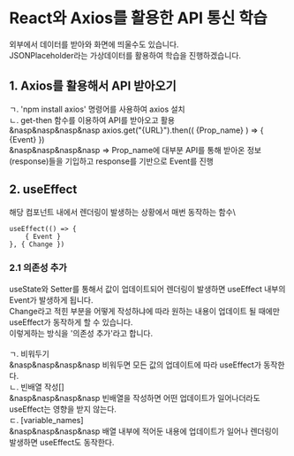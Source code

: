 # React와 Axios를 활용한 API 통신 학습
외부에서 데이터를 받아와 화면에 띄울수도 있습니다.\
JSONPlaceholder라는 가상데이터를 활용하여 학습을 진행하겠습니다.

## 1. Axios를 활용해서 API 받아오기
ㄱ. 'npm install axios' 명령어를 사용하여 axios 설치\
ㄴ. get-then 함수를 이용하여 API를 받아오고 활용\
&nasp&nasp&nasp&nasp axios.get("{URL}").then(( {Prop_name} ) => { {Event} })\
&nasp&nasp&nasp&nasp => Prop_name에 대부분 API를 통해 받아온 정보(response)들을 기입하고 response를 기반으로 Event를 진행

## 2. useEffect
해당 컴포넌트 내에서 렌더링이 발생하는 상황에서 매번 동작하는 함수\

```react
useEffect(() => {
    { Event }
}, { Change })
```

### 2.1 의존성 추가
useState와 Setter를 통해서 값이 업데이트되어 렌더링이 발생하면 useEffect 내부의 Event가 발생하게 됩니다.\
Change라고 적힌 부분을 어떻게 작성하냐에 따라 원하는 내용이 업데이트 될 때에만 useEffect가 동작하게 할 수 있습니다.\
이렇게하는 방식을 '의존성 추가'라고 합니다.\
\
ㄱ. 비워두기\
&nasp&nasp&nasp&nasp 비워두면 모든 값의 업데이트에 따라 useEffect가 동작한다.\
ㄴ. 빈배열 작성[]\
&nasp&nasp&nasp&nasp 빈배열을 작성하면 어떤 업데이트가 일어나더라도 useEffect는 영향을 받지 않는다.\
ㄷ. [variable_names]\
&nasp&nasp&nasp&nasp 배열 내부에 적어둔 내용에 업데이트가 일어나 렌더링이 발생하면 useEffect도 동작한다.
